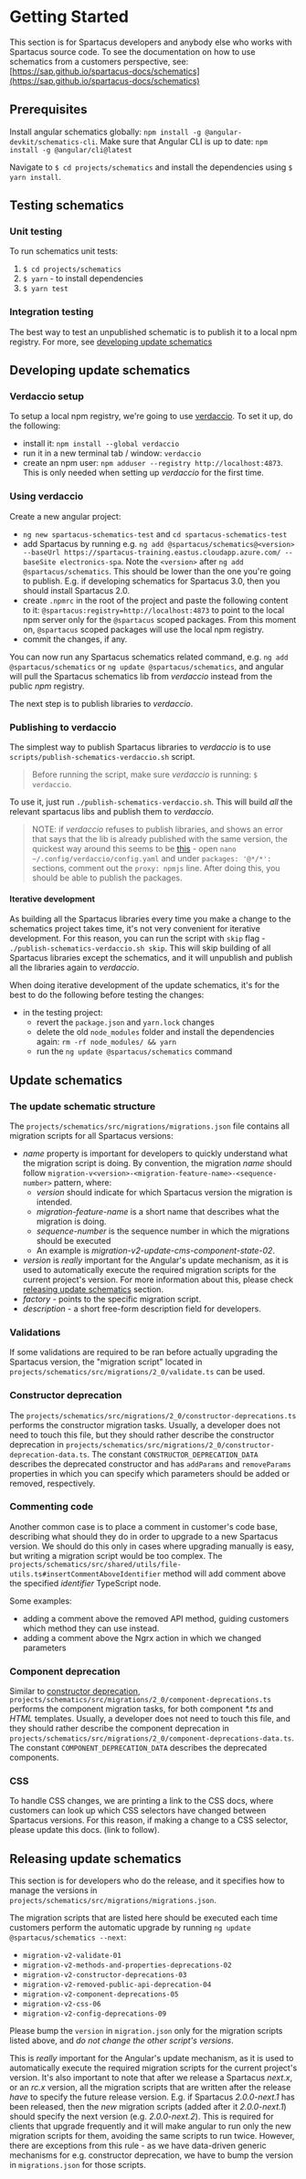 # Getting Started

This section is for Spartacus developers and anybody else who works with Spartacus source code.
To see the documentation on how to use schematics from a customers perspective, see: [https://sap.github.io/spartacus-docs/schematics](https://sap.github.io/spartacus-docs/schematics)

## Prerequisites

Install angular schematics globally: `npm install -g @angular-devkit/schematics-cli`.
Make sure that Angular CLI is up to date: `npm install -g @angular/cli@latest`

Navigate to `$ cd projects/schematics` and install the dependencies using `$ yarn install`.

## Testing schematics

### Unit testing

To run schematics unit tests:

1. `$ cd projects/schematics`
2. `$ yarn` - to install dependencies
3. `$ yarn test`

### Integration testing

The best way to test an unpublished schematic is to publish it to a local npm registry. For more, see [developing update schematics](#Developing-update-schematics)

## Developing update schematics

### Verdaccio setup

To setup a local npm registry, we're going to use [verdaccio](https://github.com/verdaccio/verdaccio). To set it up, do the following:

- install it: `npm install --global verdaccio`
- run it in a new terminal tab / window: `verdaccio`
- create an npm user: `npm adduser --registry http://localhost:4873`. This is only needed when setting up _verdaccio_ for the first time.

### Using verdaccio

Create a new angular project:

- `ng new spartacus-schematics-test` and `cd spartacus-schematics-test`
- add Spartacus by running e.g. `ng add @spartacus/schematics@<version> --baseUrl https://spartacus-training.eastus.cloudapp.azure.com/ --baseSite electronics-spa`. Note the `<version>` after `ng add @spartacus/schematics`. This should be lower than the one you're going to publish. E.g. if developing schematics for Spartacus 3.0, then you should install Spartacus 2.0.
- create `.npmrc` in the root of the project and paste the following content to it: `@spartacus:registry=http://localhost:4873` to point to the local npm server only for the `@spartacus` scoped packages. From this moment on, `@spartacus` scoped packages will use the local npm registry.
- commit the changes, if any.

You can now run any Spartacus schematics related command, e.g. `ng add @spartacus/schematics` or `ng update @spartacus/schematics`, and angular will pull the Spartacus schematics lib from _verdaccio_ instead from the public _npm_ registry.

The next step is to publish libraries to _verdaccio_.

### Publishing to verdaccio

The simplest way to publish Spartacus libraries to _verdaccio_ is to use `scripts/publish-schematics-verdaccio.sh` script.

> Before running the script, make sure _verdaccio_ is running: `$ verdaccio`.

To use it, just run `./publish-schematics-verdaccio.sh`. This will build _all_ the relevant spartacus libs and publish them to _verdaccio_.

> NOTE: if _verdaccio_ refuses to publish libraries, and shows an error that says that the lib is already published with the same version, the quickest way around this seems to be [this](https://github.com/verdaccio/verdaccio/issues/1203#issuecomment-457361429) - open `nano ~/.config/verdaccio/config.yaml` and under `packages: '@*/*':` sections, comment out the `proxy: npmjs` line. After doing this, you should be able to publish the packages.

#### Iterative development

As building all the Spartacus libraries every time you make a change to the schematics project takes time, it's not very convenient for iterative development. For this reason, you can run the script with `skip` flag - `./publish-schematics-verdaccio.sh skip`. This will skip building of all Spartacus libraries except the schematics, and it will unpublish and publish all the libraries again to _verdaccio_.

When doing iterative development of the update schematics, it's for the best to do the following before testing the changes:

- in the testing project:
  - revert the `package.json` and `yarn.lock` changes
  - delete the old `node_modules` folder and install the dependencies again: `rm -rf node_modules/ && yarn`
  - run the `ng update @spartacus/schematics` command

## Update schematics

### The update schematic structure

The `projects/schematics/src/migrations/migrations.json` file contains all migration scripts for all Spartacus versions:

- _name_ property is important for developers to quickly understand what the migration script is doing. By convention, the migration _name_ should follow `migration-v<version>-<migration-feature-name>-<sequence-number>` pattern, where:
  - _version_ should indicate for which Spartacus version the migration is intended.
  - _migration-feature-name_ is a short name that describes what the migration is doing.
  - _sequence-number_ is the sequence number in which the migrations should be executed
  - An example is _migration-v2-update-cms-component-state-02_.
- _version_ is _really_ important for the Angular's update mechanism, as it is used to automatically execute the required migration scripts for the current project's version. For more information about this, please check [releasing update schematics](#releasing-update-schematics) section.
- _factory_ - points to the specific migration script.
- _description_ - a short free-form description field for developers.

### Validations

If some validations are required to be ran before actually upgrading the Spartacus version, the "migration script" located in `projects/schematics/src/migrations/2_0/validate.ts` can be used.

### Constructor deprecation

The `projects/schematics/src/migrations/2_0/constructor-deprecations.ts` performs the constructor migration tasks. Usually, a developer does not need to touch this file, but they should rather describe the constructor deprecation in `projects/schematics/src/migrations/2_0/constructor-deprecation-data.ts`. The constant `CONSTRUCTOR_DEPRECATION_DATA` describes the deprecated constructor and has `addParams` and `removeParams` properties in which you can specify which parameters should be added or removed, respectively.

### Commenting code

Another common case is to place a comment in customer's code base, describing what should they do in order to upgrade to a new Spartacus version. We should do this only in cases where upgrading manually is easy, but writing a migration script would be too complex.
The `projects/schematics/src/shared/utils/file-utils.ts#insertCommentAboveIdentifier` method will add comment above the specified _identifier_ TypeScript node.

Some examples:

- adding a comment above the removed API method, guiding customers which method they can use instead.
- adding a comment above the Ngrx action in which we changed parameters

### Component deprecation

Similar to [constructor deprecation](#Constructor-deprecation), `projects/schematics/src/migrations/2_0/component-deprecations.ts` performs the component migration tasks, for both component _*.ts_ and _HTML_ templates. Usually, a developer does not need to touch this file, and they should rather describe the component deprecation in `projects/schematics/src/migrations/2_0/component-deprecations-data.ts`. The constant `COMPONENT_DEPRECATION_DATA` describes the deprecated components.

### CSS

To handle CSS changes, we are printing a link to the CSS docs, where customers can look up which CSS selectors have changed between Spartacus versions. For this reason, if making a change to a CSS selector, please update this docs. (link to follow).

## Releasing update schematics

This section is for developers who do the release, and it specifies how to manage the versions in `projects/schematics/src/migrations/migrations.json`.

The migration scripts that are listed here should be executed each time customers perform the automatic upgrade by running `ng update @spartacus/schematics --next`:

- `migration-v2-validate-01`
- `migration-v2-methods-and-properties-deprecations-02`
- `migration-v2-constructor-deprecations-03`
- `migration-v2-removed-public-api-deprecation-04`
- `migration-v2-component-deprecations-05`
- `migration-v2-css-06`
- `migration-v2-config-deprecations-09`

Please bump the `version` in `migration.json` only for the migration scripts listed above, and _do not change the other script's versions_.

This is _really_ important for the Angular's update mechanism, as it is used to automatically execute the required migration scripts for the current project's version.
It's also important to note that after we release a Spartacus _next.x_, or an _rc.x_ version, all the migration scripts that are written after the release _have_ to specify the future release version.
E.g. if Spartacus _2.0.0-next.1_ has been released, then the _new_ migration scripts (added after it _2.0.0-next.1_) should specify the next version (e.g. _2.0.0-next.2_).
This is required for clients that upgrade frequently and it will make angular to run only the new migration scripts for them, avoiding the same scripts to run twice.
However, there are exceptions from this rule - as we have data-driven generic mechanisms for e.g. constructor deprecation, we have to bump the version in `migrations.json` for those scripts.
